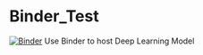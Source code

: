 # Binder_Test
[![Binder](https://mybinder.org/badge_logo.svg)](https://mybinder.org/v2/gh/B031610099/Binder_Test/master?urlpath=%2Fvoila%2Frender%2Fbear_classifier.ipynb)
Use Binder to host Deep Learning Model 
